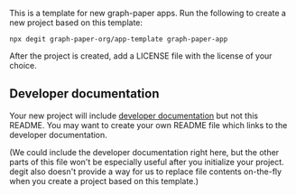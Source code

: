 This is a template for new graph-paper apps. Run the following to create a new
project based on this template:

```
npx degit graph-paper-org/app-template graph-paper-app
```

After the project is created, add a LICENSE file with the license of your
choice.

## Developer documentation

Your new project will include [developer documentation](docs/development.md) but
not this README. You may want to create your own README file which links to the
developer documentation.

(We could include the developer documentation right here, but the other parts of
this file won't be especially useful after you initialize your project. degit
also doesn't provide a way for us to replace file contents on-the-fly when you
create a project based on this template.)
